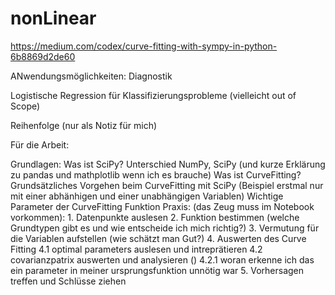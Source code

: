 # nonLinear

https://medium.com/codex/curve-fitting-with-sympy-in-python-6b8869d2de60

ANwendungsmöglichkeiten:
Diagnostik

Logistische Regression für Klassifizierungsprobleme (vielleicht out of Scope)

Reihenfolge (nur als Notiz für mich)

Für die Arbeit:

Grundlagen: 
    Was ist SciPy?
    Unterschied NumPy, SciPy (und kurze Erklärung zu pandas und mathplotlib wenn ich es brauche)
    Was ist CurveFitting?
        Grundsätzliches Vorgehen beim CurveFitting mit SciPy (Beispiel erstmal nur mit einer abhänhigen und einer unabhängigen Variablen)
        Wichtige Parameter der CurveFitting Funktion
Praxis: (das Zeug muss im Notebook vorkommen):
        1. Datenpunkte auslesen
        2. Funktion bestimmen (welche Grundtypen gibt es und wie entscheide ich mich richtig?)
        3. Vermutung für die Variablen aufstellen (wie schätzt man Gut?)
        4. Auswerten des Curve Fitting
            4.1 optimal parameters auslesen und intreprätieren
            4.2 covarianzpatrix auswerten und analysieren ()
                4.2.1 woran erkenne ich das ein parameter in meiner ursprungsfunktion unnötig war
        5. Vorhersagen treffen und Schlüsse ziehen